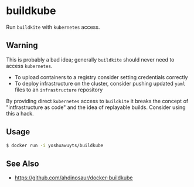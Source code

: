 # buildkube
Run `buildkite` with `kubernetes` access.

## Warning
This is probably a bad idea; generally `buildkite` should never need to access
`kubernetes`.

- To upload containers to a registry consider setting credentials correctly
- To deploy infrastructure on the cluster, consider pushing updated `yaml`
  files to an `infrastructure` repository

By providing direct `kubernetes` access to `buildkite` it breaks the concept of
"intfrastructure as code" and the idea of replayable builds. Consider using
this a hack.

## Usage
```sh
$ docker run -i yoshuawuyts/buildkube
```

## See Also
- https://github.com/ahdinosaur/docker-buildkube
